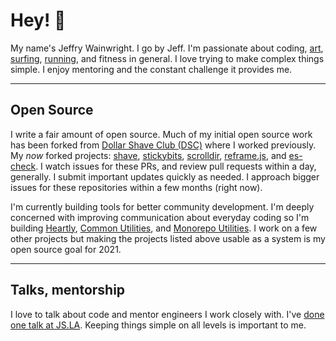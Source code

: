 # Hey! 🥤

My name's Jeffry Wainwright. I go by Jeff. I'm passionate about coding, [art](https://www.instagram.com/porkypaints/), [surfing](https://www.instagram.com/p/BrlE4oSnF05/), [running](https://www.strava.com/athletes/722335), and fitness in general. I love trying to make complex things simple. 
I enjoy mentoring and the constant challenge it provides me. 

---

## Open Source

I write a fair amount of open source. Much of my initial open source work has been forked from [Dollar Shave Club (DSC)](https://github.com/dollarshaveclub) where I  worked previously. My _now_ forked projects: [shave](https://github.com/yowainwright/shave), [stickybits](https://github.com/yowainwright/stickybits), [scrolldir](https://github.com/yowainwright/scrolldir/), [reframe.js](https://github.com/yowainwright/reframe.js), and [es-check](https://github.com/yowainwright/es-check). I watch issues for these PRs, and review pull requests within a day, generally. I submit important updates quickly as needed. I approach bigger issues for these repositories within a few months (right now). 

I'm currently building tools for better community development. I'm deeply concerned with improving communication about everyday coding so I'm building [Heartly](https://github.com/heartly/heartly), [Common Utilities](https://github.com/yowainwright/common-utilities), and [Monorepo Utilities](https://github.com/yowainwright/monorepo-utilities). I work on a few other projects but making the projects listed above usable as a system is my open source goal for 2021. 

--- 

## Talks, mentorship

I love to talk about code and mentor engineers I work closely with. I've [done one talk at JS.LA](https://www.youtube.com/watch?v=8YQ8BGSOsyE). Keeping things simple on all levels is important to me.

